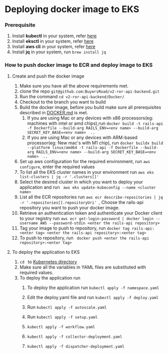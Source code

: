 # Deploying docker image to EKS

### Prerequisite

1. Install **kubectl** in your system, refer [here](https://buyersroad.atlassian.net/wiki/spaces/DEV/pages/1899888641/Install+and+Configure+kubectl)
2. Install **eksctl** in your system, refer [here](https://buyersroad.atlassian.net/wiki/spaces/DEV/pages/1897562602/Install+and+setup+eksctl)
3. Install **aws cli** in your system, refer [here](https://buyersroad.atlassian.net/wiki/spaces/DEV/pages/1897627992/Install+and+Setup+AWS+cli)
4. Install **jq** in your system, run `brew install jq`


### How to push  docker image to ECR and deploy image to EKS

1. Create and push the docker image

    1. Make sure you have all the above requirements met.
    2. clone the repo `git@github.com:BuyersRoad/v2-ror-api-backend.git`
    3. Run the command `cd v2-ror-api-backend/Docker/`
    4. Checkout to the branch you want to build
    5. Build the docker image, before you build make sure all prerequisites described in [DOCKER.md](../Docker/DOCKER.md) is met.
        1. If you are using Mac or any devices with x86 processors(eg: machines with intel or amd chips),run `docker build -t rails-api -f Dockerfile --build-arg RAILS_ENV=<env name> --build-arg SECRET_KEY_BASE=<env name>  .. `
        2. If you are using Mac or any devices with ARM-based processor(eg: New mac's with M1 chip), run `docker buildx build --platform linux/amd64 -t rails-api -f Dockerfile --build-arg RAILS_ENV=<env name> --build-arg SECRET_KEY_BASE=<env name>  ..  `
    6. Set up aws configuration for the required environment, run `aws configure`, enter the required values
    7. To list all the EKS cluster names in your environment run ` aws eks list-clusters | jq -r '.clusters[]' `
    8. Select the desired cluster in which you want to deploy your application and run ` aws eks update-kubeconfig --name <cluster name>`
    9. List all the ECR repositories run `aws ecr describe-repositories | jq -r '.repositories[].repositoryUri' `, Choose the rails-api repository you want to push your docker image. 
    10. Retrieve an authentication token and authenticate your Docker client to your registry run ` aws ecr get-login-password | docker login --username AWS --password-stdin <enter the rails-api repository> `
    11. Tag your image to push to repository, run ` docker tag rails-api:<enter tag> <enter the rails-api repository>:<enter tag> `
    12. To push to repository, run ` docker push <enter the rails-api repository>:<enter tag>`

2. To deploy the application to EKS

    1. `cd ` to [Kubernetes directory](.)
    2. Make sure all the variables in YAML files are substituted with required values.
    3. To deploy the application run
        1. To deploy the application run `kubectl apply -f namespace.yaml`
        2. Edit the deploy.yaml file and run `kubectl apply -f deploy.yaml`
        3. Run `kubectl apply -f autoscale.yaml`
        4. Run `kubectl apply -f setup.yaml`
        
        1. `kubectl apply -f workflow.yaml`
        2. `kubectl apply -f collector-deployment.yaml`
        3. `kubectl apply -f dispatcher-deployment.yaml`

    